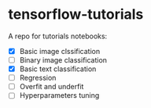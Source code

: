 # tensorflow-tutorials
A repo for tutorials notebooks:
- [x] Basic image clssification
- [ ] Binary image classification
- [x] Basic text classification
- [ ] Regression
- [ ] Overfit and underfit
- [ ] Hyperparameters tuning
